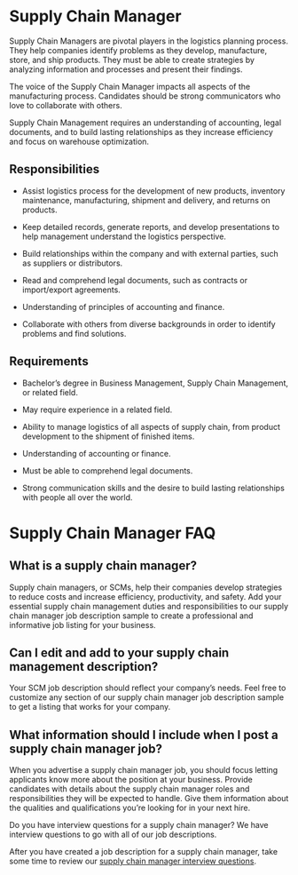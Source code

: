 # Supply Chain Manager

Supply Chain Managers are pivotal players in the logistics planning process. They help companies identify problems as they develop, manufacture, store, and ship products. They must be able to create strategies by analyzing information and processes and present their findings.

The voice of the Supply Chain Manager impacts all aspects of the manufacturing process. Candidates should be strong communicators who love to collaborate with others.

Supply Chain Management requires an understanding of accounting, legal documents, and to build lasting relationships as they increase efficiency and focus on warehouse optimization.

## Responsibilities

* Assist logistics process for the development of new products, inventory maintenance, manufacturing, shipment and delivery, and returns on products.

* Keep detailed records, generate reports, and develop presentations to help management understand the logistics perspective.

* Build relationships within the company and with external parties, such as suppliers or distributors.

* Read and comprehend legal documents, such as contracts or import/export agreements.

* Understanding of principles of accounting and finance.

* Collaborate with others from diverse backgrounds in order to identify problems and find solutions.

## Requirements

* Bachelor’s degree in Business Management, Supply Chain Management, or related field.

* May require experience in a related field.

* Ability to manage logistics of all aspects of supply chain, from product development to the shipment of finished items.

* Understanding of accounting or finance.

* Must be able to comprehend legal documents.

* Strong communication skills and the desire to build lasting relationships with people all over the world.
# Supply Chain Manager FAQ

## What is a supply chain manager?

Supply chain managers, or SCMs, help their companies develop strategies to reduce costs and increase efficiency, productivity, and safety. Add your essential supply chain management duties and responsibilities to our supply chain manager job description sample to create a professional and informative job listing for your business.

## Can I edit and add to your supply chain management description?

Your SCM job description should reflect your company’s needs. Feel free to customize any section of our supply chain manager job description sample to get a listing that works for your company.

## What information should I include when I post a supply chain manager job?

When you advertise a supply chain manager job, you should focus letting applicants know more about the position at your business. Provide candidates with details about the supply chain manager roles and responsibilities they will be expected to handle. Give them information about the qualities and qualifications you’re looking for in your next hire.

Do you have interview questions for a supply chain manager?
We have interview questions to go with all of our job descriptions.

After you have created a job description for a supply chain manager, take some time to review our <a
href="https://www.betterteam.com/supply-chain-manager-interview-questions">supply chain manager interview questions</a>.

